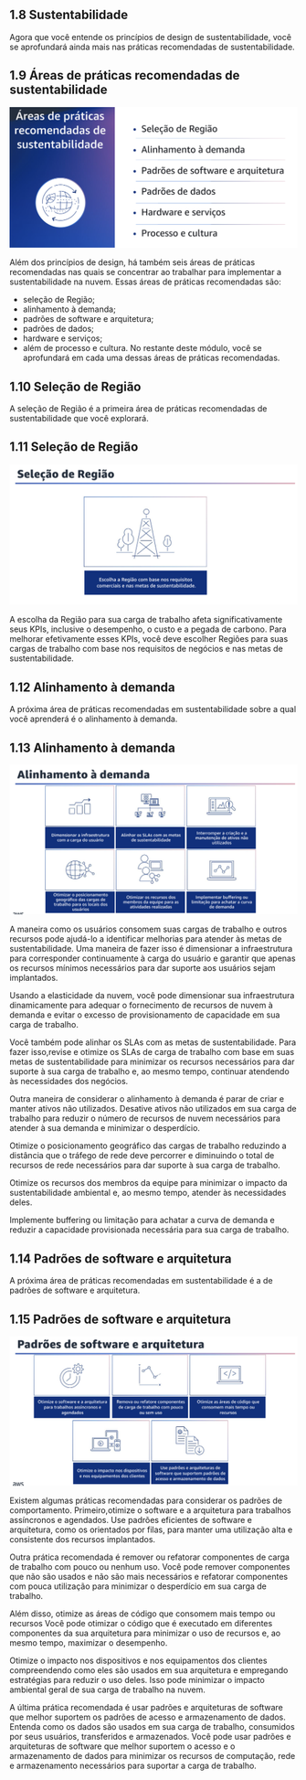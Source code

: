 ## 1.8 Sustentabilidade

Agora que você entende os princípios de design de sustentabilidade, você se aprofundará ainda mais nas práticas recomendadas de sustentabilidade.

## 1.9 Áreas de práticas recomendadas de sustentabilidade

![alt text](image-3.png)

Além dos princípios de design, há também seis áreas de práticas recomendadas nas quais se concentrar ao trabalhar para implementar a sustentabilidade na nuvem.
Essas áreas de práticas recomendadas são:

- seleção de Região;
- alinhamento à demanda;
- padrões de software e arquitetura;
- padrões de dados;
- hardware e serviços;
- além de processo e cultura.
No restante deste módulo, você se aprofundará em cada uma dessas áreas de práticas recomendadas.

## 1.10 Seleção de Região

A seleção de Região é a primeira área de práticas recomendadas de sustentabilidade que você explorará.

## 1.11 Seleção de Região

![alt text](image-4.png)

A escolha da Região para sua carga de trabalho afeta significativamente seus KPIs, inclusive o desempenho, o custo e a pegada de carbono. Para melhorar efetivamente esses KPIs, você deve escolher Regiões para suas cargas de trabalho com base nos requisitos de negócios e nas metas de sustentabilidade.

## 1.12 Alinhamento à demanda

A próxima área de práticas recomendadas em sustentabilidade sobre a qual você aprenderá é o alinhamento à demanda.

## 1.13 Alinhamento à demanda

![alt text](image-5.png)

A maneira como os usuários consomem suas cargas de trabalho e outros recursos pode ajudá-lo a identificar melhorias para atender às metas de sustentabilidade. Uma maneira de fazer isso é dimensionar a infraestrutura para corresponder continuamente à carga do usuário e garantir que apenas os recursos mínimos necessários para dar suporte aos usuários sejam implantados.

Usando a elasticidade da nuvem, você pode dimensionar sua infraestrutura dinamicamente para adequar o fornecimento de recursos de nuvem à demanda e evitar o excesso de provisionamento de capacidade em sua carga de trabalho.

Você também pode alinhar os SLAs com as metas de sustentabilidade. Para fazer isso,revise e otimize os SLAs de carga de trabalho com base em suas metas de sustentabilidade para minimizar os recursos necessários para dar suporte à sua carga de trabalho e, ao mesmo tempo, continuar atendendo às necessidades dos negócios.

Outra maneira de considerar o alinhamento à demanda é parar de criar e manter ativos não utilizados. Desative ativos não utilizados em sua carga de trabalho para reduzir o número de recursos de nuvem necessários para atender à sua demanda e minimizar o desperdício.

Otimize o posicionamento geográfico das cargas de trabalho reduzindo a distância que o tráfego de rede deve percorrer e diminuindo o total de recursos de rede necessários para dar suporte à sua carga de trabalho.

Otimize os recursos dos membros da equipe para minimizar o impacto da sustentabilidade ambiental e, ao mesmo tempo, atender às necessidades deles.

Implemente buffering ou limitação para achatar a curva de demanda e reduzir a capacidade provisionada necessária para sua carga de trabalho.

## 1.14 Padrões de software e arquitetura

A próxima área de práticas recomendadas em sustentabilidade é a de padrões de software e arquitetura.

## 1.15 Padrões de software e arquitetura

![alt text](image-6.png)

Existem algumas práticas recomendadas para considerar os padrões de comportamento. Primeiro,otimize o software e a arquitetura para trabalhos assíncronos e agendados. Use padrões eficientes de software e arquitetura, como os orientados por filas, para manter uma utilização alta e consistente dos recursos implantados.

Outra prática recomendada é remover ou refatorar componentes de carga de trabalho com pouco ou nenhum uso. Você pode remover componentes que não são usados e não são mais necessários e refatorar componentes com pouca utilização para minimizar o desperdício em sua carga de trabalho.

Além disso, otimize as áreas de código que consomem mais tempo ou recursos Você pode otimizar o código que é executado em diferentes componentes da sua arquitetura para minimizar o uso de recursos e, ao mesmo tempo, maximizar o desempenho.

Otimize o impacto nos dispositivos e nos equipamentos dos clientes compreendendo como eles são usados em sua arquitetura e empregando estratégias para reduzir o uso deles. Isso pode minimizar o impacto ambiental geral de sua carga de trabalho na nuvem.

A última prática recomendada é usar padrões e arquiteturas de software que melhor suportem os padrões de acesso e armazenamento de dados. Entenda como os dados são usados em sua carga de trabalho, consumidos por seus usuários, transferidos e armazenados. Você pode usar padrões e arquiteturas de software que melhor suportem o acesso e o armazenamento de dados para minimizar os recursos de computação, rede e armazenamento necessários para suportar a carga de trabalho.
